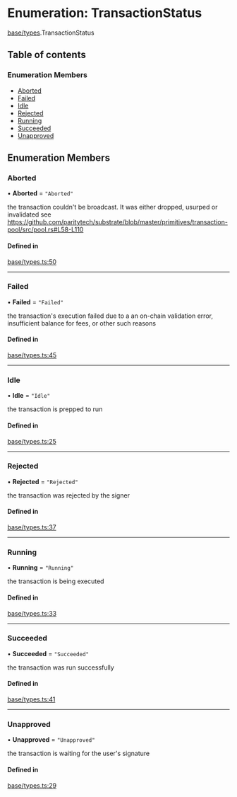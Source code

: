 # Enumeration: TransactionStatus

[base/types](../wiki/base.types).TransactionStatus

## Table of contents

### Enumeration Members

- [Aborted](../wiki/base.types.TransactionStatus#aborted)
- [Failed](../wiki/base.types.TransactionStatus#failed)
- [Idle](../wiki/base.types.TransactionStatus#idle)
- [Rejected](../wiki/base.types.TransactionStatus#rejected)
- [Running](../wiki/base.types.TransactionStatus#running)
- [Succeeded](../wiki/base.types.TransactionStatus#succeeded)
- [Unapproved](../wiki/base.types.TransactionStatus#unapproved)

## Enumeration Members

### Aborted

• **Aborted** = ``"Aborted"``

the transaction couldn't be broadcast. It was either dropped, usurped or invalidated
see https://github.com/paritytech/substrate/blob/master/primitives/transaction-pool/src/pool.rs#L58-L110

#### Defined in

[base/types.ts:50](https://github.com/PolymeshAssociation/polymesh-sdk/blob/88db4a91/src/base/types.ts#L50)

___

### Failed

• **Failed** = ``"Failed"``

the transaction's execution failed due to a an on-chain validation error, insufficient balance for fees, or other such reasons

#### Defined in

[base/types.ts:45](https://github.com/PolymeshAssociation/polymesh-sdk/blob/88db4a91/src/base/types.ts#L45)

___

### Idle

• **Idle** = ``"Idle"``

the transaction is prepped to run

#### Defined in

[base/types.ts:25](https://github.com/PolymeshAssociation/polymesh-sdk/blob/88db4a91/src/base/types.ts#L25)

___

### Rejected

• **Rejected** = ``"Rejected"``

the transaction was rejected by the signer

#### Defined in

[base/types.ts:37](https://github.com/PolymeshAssociation/polymesh-sdk/blob/88db4a91/src/base/types.ts#L37)

___

### Running

• **Running** = ``"Running"``

the transaction is being executed

#### Defined in

[base/types.ts:33](https://github.com/PolymeshAssociation/polymesh-sdk/blob/88db4a91/src/base/types.ts#L33)

___

### Succeeded

• **Succeeded** = ``"Succeeded"``

the transaction was run successfully

#### Defined in

[base/types.ts:41](https://github.com/PolymeshAssociation/polymesh-sdk/blob/88db4a91/src/base/types.ts#L41)

___

### Unapproved

• **Unapproved** = ``"Unapproved"``

the transaction is waiting for the user's signature

#### Defined in

[base/types.ts:29](https://github.com/PolymeshAssociation/polymesh-sdk/blob/88db4a91/src/base/types.ts#L29)
